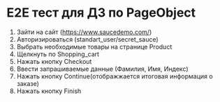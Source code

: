 # E2E тест для ДЗ по PageObject
1. Зайти на сайт (https://www.saucedemo.com/)
2. Авторизироваться (standart_user/secret_sauce)
3. Выбрать необходимые товары на странице Product
4. Щелкнуть по Shopping_cart
5. Нажать кнопку Checkout
6. Ввести запрашиваемые данные (Фамилия, Имя, Индекс)
7. Нажать кнопку Continue(отображжается итоговая информация о заказе)
8. Нажать кнопку Finish 